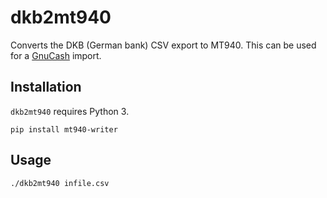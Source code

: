 # dkb2mt940

Converts the DKB (German bank) CSV export to MT940. This can be used for a [GnuCash](https://www.gnucash.org/) import.

## Installation

`dkb2mt940` requires Python 3.


```
pip install mt940-writer
```

## Usage

```
./dkb2mt940 infile.csv
```

